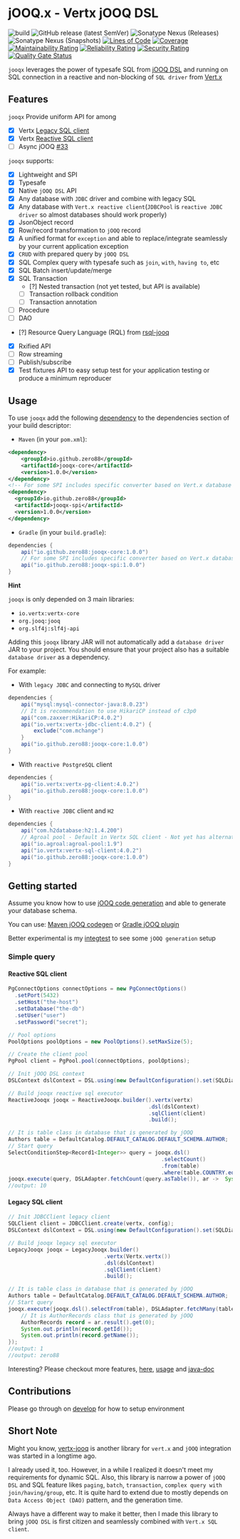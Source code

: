 # jOOQ.x - Vertx jOOQ DSL

![build](https://github.com/zero88/jooqx/workflows/build-release/badge.svg?branch=main)
![GitHub release (latest SemVer)](https://img.shields.io/github/v/release/zero88/jooqx?sort=semver)
![Sonatype Nexus (Releases)](https://img.shields.io/nexus/r/io.github.zero88/jooqx-core?server=https%3A%2F%2Foss.sonatype.org)
![Sonatype Nexus (Snapshots)](https://img.shields.io/nexus/s/io.github.zero88/jooqx-core?server=https%3A%2F%2Foss.sonatype.org)
[![Lines of Code](https://sonarcloud.io/api/project_badges/measure?project=zero88_jooqx&metric=ncloc)](https://sonarcloud.io/dashboard?id=zero88_jooqx)
[![Coverage](https://sonarcloud.io/api/project_badges/measure?project=zero88_jooqx&metric=coverage)](https://sonarcloud.io/dashboard?id=zero88_jooqx)
[![Maintainability Rating](https://sonarcloud.io/api/project_badges/measure?project=zero88_jooqx&metric=sqale_rating)](https://sonarcloud.io/dashboard?id=zero88_jooqx)
[![Reliability Rating](https://sonarcloud.io/api/project_badges/measure?project=zero88_jooqx&metric=reliability_rating)](https://sonarcloud.io/dashboard?id=zero88_jooqx)
[![Security Rating](https://sonarcloud.io/api/project_badges/measure?project=zero88_jooqx&metric=security_rating)](https://sonarcloud.io/dashboard?id=zero88_jooqx)
[![Quality Gate Status](https://sonarcloud.io/api/project_badges/measure?project=zero88_jooqx&metric=alert_status)](https://sonarcloud.io/dashboard?id=zero88_jooqx)

`jooqx` leverages the power of typesafe SQL from [jOOQ DSL](https://www.jooq.org) and running on SQL connection in a reactive and non-blocking of `SQL driver` from [Vert.x](https://vertx.io/docs/#databases)

## Features

`jooqx` Provide uniform API for among

- [x] Vertx [Legacy SQL client](https://vertx.io/docs/vertx-jdbc-client/java/#_legacy_jdbc_client_api)
- [x] Vertx [Reactive SQL client](https://github.com/eclipse-vertx/vertx-sql-client)
- [ ] Async jOOQ [#33](https://github.com/zero88/jooqx/issues/33)

`jooqx` supports:

- [x] Lightweight and SPI
- [x] Typesafe
- [x] Native `jOOQ DSL` API
- [x] Any database with `JDBC` driver and combine with legacy SQL
- [x] Any database with `Vert.x reactive client`(`JDBCPool` is `reactive JDBC driver` so almost databases should work properly)
- [x] JsonObject record
- [x] Row/record transformation to `jOOQ` record
- [x] A unified format for `exception` and able to replace/integrate seamlessly by your current application exception
- [x] `CRUD` with prepared query by `jOOQ DSL`
- [x] SQL Complex query with typesafe such as `join`, `with`, `having to`, etc
- [x] SQL Batch insert/update/merge
- [x] SQL Transaction
    - [?] Nested transaction (not yet tested, but API is available)
    - [ ] Transaction rollback condition
    - [ ] Transaction annotation
- [ ] Procedure
- [ ] DAO
- [?] Resource Query Language (RQL) from [rsql-jooq](https://github.com/zero88/rsql)
- [x] Rxified API
- [ ] Row streaming
- [ ] Publish/subscribe
- [x] Test fixtures API to easy setup test for your application testing or produce a minimum reproducer

## Usage

To use `jooqx` add the following [dependency](https://search.maven.org/artifact/io.github.zero88/jooqx-core/1.0.0/jar) to the dependencies section of your build descriptor:

- `Maven` (in your `pom.xml`):

```xml
<dependency>
    <groupId>io.github.zero88</groupId>
    <artifactId>jooqx-core</artifactId>
    <version>1.0.0</version>
</dependency>
<!-- For some SPI includes specific converter based on Vert.x database client -->
<dependency>
  <groupId>io.github.zero88</groupId>
  <artifactId>jooqx-spi</artifactId>
  <version>1.0.0</version>
</dependency>
```

- `Gradle` (in your `build.gradle`):

```groovy
dependencies {
    api("io.github.zero88:jooqx-core:1.0.0")
    // For some SPI includes specific converter based on Vert.x database client
    api("io.github.zero88:jooqx-spi:1.0.0")
}
```

**Hint**

`jooqx` is only depended on 3 main libraries:

- `io.vertx:vertx-core`
- `org.jooq:jooq`
- `org.slf4j:slf4j-api`

Adding this `jooqx` library JAR will not automatically add a `database driver` JAR to your project. You should
ensure that your project also has a suitable `database driver` as a dependency.

For example:

- With `legacy JDBC` and connecting to `MySQL` driver

```groovy
dependencies {
    api("mysql:mysql-connector-java:8.0.23")
    // It is recommendation to use HikariCP instead of c3p0
    api("com.zaxxer:HikariCP:4.0.2")
    api("io.vertx:vertx-jdbc-client:4.0.2") {
        exclude("com.mchange")
    }
    api("io.github.zero88:jooqx-core:1.0.0")
}
```

- With `reactive PostgreSQL` client

```groovy
dependencies {
    api("io.vertx:vertx-pg-client:4.0.2")
    api("io.github.zero88:jooqx-core:1.0.0")
}
```

- With `reactive JDBC` client and `H2`

```groovy
dependencies {
    api("com.h2database:h2:1.4.200")
    // Agroal pool - Default in Vertx SQL client - Not yet has alternatives
    api("io.agroal:agroal-pool:1.9")
    api("io.vertx:vertx-sql-client:4.0.2")
    api("io.github.zero88:jooqx-core:1.0.0")
}
```

## Getting started

Assume you know how to use [jOOQ code generation](https://www.jooq.org/doc/3.14/manual/code-generation/) and able to generate your database schema.

You can use: [Maven jOOQ codegen](https://www.jooq.org/doc/3.14/manual/code-generation/codegen-maven/) or [Gradle jOOQ plugin](https://github.com/etiennestuder/gradle-jooq-plugin)

Better experimental is my [integtest](https://github.com/zero88/jooqx/blob/main/integtest/build.gradle.kts#L46-L73) to see some `jOOQ generation` setup

### Simple query

#### Reactive SQL client

```java
PgConnectOptions connectOptions = new PgConnectOptions()
  .setPort(5432)
  .setHost("the-host")
  .setDatabase("the-db")
  .setUser("user")
  .setPassword("secret");

// Pool options
PoolOptions poolOptions = new PoolOptions().setMaxSize(5);

// Create the client pool
PgPool client = PgPool.pool(connectOptions, poolOptions);

// Init jOOQ DSL context
DSLContext dslContext = DSL.using(new DefaultConfiguration().set(SQLDialect.POSTGRES));

// Build jooqx reactive sql executor
ReactiveJooqx jooqx = ReactiveJooqx.builder().vertx(vertx)
                                            .dsl(dslContext)
                                            .sqlClient(client)
                                            .build();

// It is table class in database that is generated by jOOQ
Authors table = DefaultCatalog.DEFAULT_CATALOG.DEFAULT_SCHEMA.AUTHOR;
// Start query
SelectConditionStep<Record1<Integer>> query = jooqx.dsl()
                                                .selectCount()
                                                .from(table)
                                                .where(table.COUNTRY.eq("USA"));
jooqx.execute(query, DSLAdapter.fetchCount(query.asTable()), ar ->  System.out.println(ar.result()));
//output: 10
```

#### Legacy SQL client

```java
// Init JDBCClient legacy client
SQLClient client = JDBCClient.create(vertx, config);
DSLContext dslContext = DSL.using(new DefaultConfiguration().set(SQLDialect.H2));

// Build jooqx legacy sql executor
LegacyJooqx jooqx = LegacyJooqx.builder()
                              .vertx(Vertx.vertx())
                              .dsl(dslContext)
                              .sqlClient(client)
                              .build();

// It is table class in database that is generated by jOOQ
Authors table = DefaultCatalog.DEFAULT_CATALOG.DEFAULT_SCHEMA.AUTHOR;
// Start query
jooqx.execute(jooqx.dsl().selectFrom(table), DSLAdapter.fetchMany(table), ar -> {
    // It is AuthorRecords class that is generated by jOOQ
    AuthorRecords record = ar.result().get(0);
    System.out.println(record.getId());
    System.out.println(record.getName());
});
//output: 1
//output: zero88
```

Interesting? Please checkout more features, [here](FEATURES.md), [usage](https://zero88.github.io/jooqx/usage/) and [java-doc](https://zero88.github.io/jooqx/apidocs/)

## Contributions

Please go through on [develop](DEVELOP.md) for how to setup environment

## Short Note

Might you know, [vertx-jooq](https://github.com/jklingsporn/vertx-jooq) is another library for `vert.x` and `jOOQ` integration was started in a longtime ago.

I already used it, too. However, in a while I realized it doesn't meet my requirements for dynamic SQL.
Also, this library is narrow a power of `jOOQ DSL` and SQL feature likes `paging`, `batch`, `transaction`, `complex query with join/having/group`, etc. It is quite hard to extend due to mostly depends on `Data Access Object (DAO)` pattern, and the generation time.

Always have a different way to make it better, then I made this library to bring `jOOQ DSL` is first citizen and seamlessly combined with `Vert.x SQL client`.
